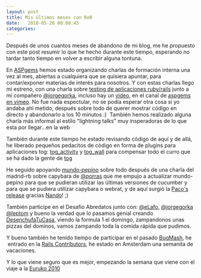 ```yaml
---
layout: post
title: Mis últimos meses con RoR
date:   2010-05-20 00:08:43
categories:
---
```


Después de unos cuantos meses de abandono de mi blog, me he propuesto con este post resumir lo que he hecho durante este tiempo, esperando no tardar tanto tiempo en volver a escribir alguna tontuna.

En [ASPgems](http://aspgems.com) hemos estado organizando charlas de formación interna una vez al mes, abiertas a cualquiera que se quisiera apuntar, para contar/exponer materias de interés para nosotros. Y con estas charlas llego mi estreno, con una charla sobre [testing de aplicaciones ruby/rails](http://github.com/pacoguzman/ruby_testing) junto a mi compañero [@jorgegorka](http://twitter.com/jorgegorka), incluso hay un [vídeo](http://www.vimeo.com/10556566), en el canal de [aspgems en vimeo](http://www.vimeo.com/aspgems). No fue nada espectular, no se podía esperar otra cosa si yo andaba ahí metido, después sobre todo de querer mostrar código en directo y abandonarlo a los 10 minutos :)  También hemos realizado alguna charla más informal al estilo "lightning talks" muy insperadoras de lo que esta por llegar...en la web

También durante este tiempo he estado revisando código de aquí y de allá, he liberado pequeños pedacitos de código en forma de plugins para aplicaciones tog: [tog_activity](http://github.com/pacoguzman/tog_activity) y [tog_wall](http://github.com/pacoguzman/tog_wall) para compensar todo el curro que se ha dado la gente de [tog](http://www.toghq.com/)

He seguido apoyando [mundo-pepino](http://github.com/nando/mundo-pepino) sobre todo después de una charla del madrid-rb sobre capybara de [@porras](http://twitter.com/porras) que me empujo a actualizar mundo-pepino para que se pudieran utilizar las últimas versiones de cucumber y para que se pudiera utilizar capybara o webrat, y de aquí surgió la [Paco's release](http://github.com/nando/mundo-pepino/commit/9afc417e26b305c4f56b7c065b692db84f9052f3)</a> gracias [Nando](http://nando.lacoctelera.net/)</a>! ;)

También participe en el Desafio Abredatos junto con: [@eLafo](http://twitter.com/elafo), [@jorgegorka](http://twitter.com/jorgegorka) [@leptom](http://twitter.com/leptom) y bueno la verdad que lo pasamos genial creando [DesenchufaTuCasa](http://desenchufatucasa.es/), viendo la formula 1 el domingo, zampandonos unas pizzas del dominos, vamos zampando toda la comida rápida que pudimos.

Y bueno también he tenido tiempo de participar en el pasado [BugMash](http://www.bugmash.com/), he  entrado en la [Rails Contributors](http://contributors.rubyonrails.org/contributors/paco-guzman/commits), he estado en Amsterdam una semanita de vacaciones.

Y lo que viene seguro que es mejor, empezando la semana que viene con el viaje a la [Euruko 2010](http://euruko2010.org/)
